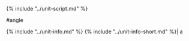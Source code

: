 {% include "../unit-script.md" %}

#angle

{% include "../unit-info.md" %}
{% include "../unit-info-short.md" %}| a